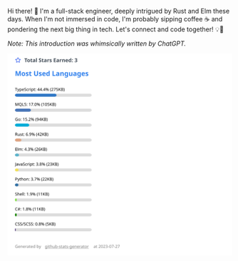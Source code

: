 Hi there! 👋 I'm a full-stack engineer, deeply intrigued by Rust and Elm these days. When I'm not immersed in code, I'm probably sipping coffee ☕ and pondering the next big thing in tech. Let's connect and code together! 💡🚀

*Note: This introduction was whimsically written by ChatGPT.*

[![GitHub Stats](https://raw.githubusercontent.com/kengo-k/kengo-k/main/github_stats.svg)](https://github.com/kengo-k/github-stats-generator)
